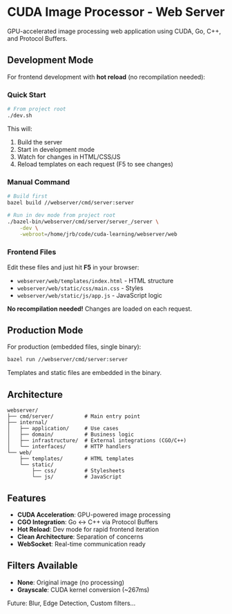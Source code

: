 # CUDA Image Processor - Web Server

GPU-accelerated image processing web application using CUDA, Go, C++, and Protocol Buffers.

## Development Mode

For frontend development with **hot reload** (no recompilation needed):

### Quick Start

```bash
# From project root
./dev.sh
```

This will:
1. Build the server
2. Start in development mode
3. Watch for changes in HTML/CSS/JS
4. Reload templates on each request (F5 to see changes)

### Manual Command

```bash
# Build first
bazel build //webserver/cmd/server:server

# Run in dev mode from project root
./bazel-bin/webserver/cmd/server/server_/server \
    -dev \
    -webroot=/home/jrb/code/cuda-learning/webserver/web
```

### Frontend Files

Edit these files and just hit **F5** in your browser:
- `webserver/web/templates/index.html` - HTML structure
- `webserver/web/static/css/main.css` - Styles
- `webserver/web/static/js/app.js` - JavaScript logic

**No recompilation needed!** Changes are loaded on each request.

## Production Mode

For production (embedded files, single binary):

```bash
bazel run //webserver/cmd/server:server
```

Templates and static files are embedded in the binary.

## Architecture

```
webserver/
├── cmd/server/          # Main entry point
├── internal/
│   ├── application/     # Use cases
│   ├── domain/          # Business logic
│   ├── infrastructure/  # External integrations (CGO/C++)
│   └── interfaces/      # HTTP handlers
└── web/
    ├── templates/       # HTML templates
    └── static/
        ├── css/         # Stylesheets
        └── js/          # JavaScript
```

## Features

- **CUDA Acceleration**: GPU-powered image processing
- **CGO Integration**: Go ↔ C++ via Protocol Buffers
- **Hot Reload**: Dev mode for rapid frontend iteration
- **Clean Architecture**: Separation of concerns
- **WebSocket**: Real-time communication ready

## Filters Available

- **None**: Original image (no processing)
- **Grayscale**: CUDA kernel conversion (~267ms)

Future: Blur, Edge Detection, Custom filters...
